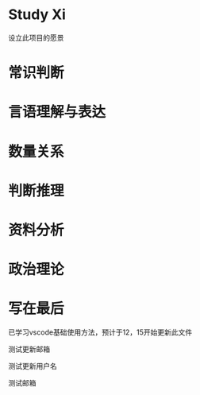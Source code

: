 # Study Xi
设立此项目的愿景
# 常识判断

# 言语理解与表达

# 数量关系

# 判断推理

# 资料分析

# 政治理论

# 写在最后
 已学习vscode基础使用方法，预计于12，15开始更新此文件

 测试更新邮箱


 测试更新用户名

 测试邮箱
 